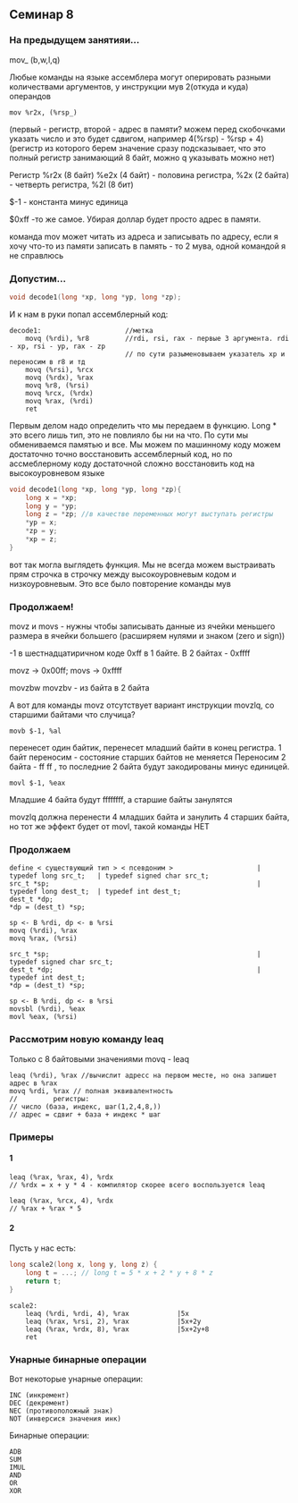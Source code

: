 ## Семинар 8

### На предыдущем занятияи... 
mov_ (b,w,l,q)

Любые команды на языке ассемблера могут оперировать разными количествами аргументов, у инструкции мув 2(откуда и куда) операндов
```shell
mov %r2x, (%rsp_) 
```
(первый - регистр, второй - адрес в памяти? можем перед скобочками указать число и это будет сдвигом, например 4(%rsp) - %rsp + 4)
(регистр из которого берем значение сразу подсказывает, что это полный регистр занимающий 8 байт, можно q указывать можно нет)

Регистр %r2x (8 байт) %e2x (4 байт) - половина регистра, %2x (2 байта) - четверть регистра, %2l (8 бит)

$-1 - константа минус единица 

$0xff -то же самое. Убирая доллар будет просто адрес в памяти.

команда mov может читать из адреса и записывать по адресу, если я хочу что-то из памяти записать в память - то 2 мува, одной командой я не справлюсь

### Допустим... 
```c
void decode1(long *xp, long *yp, long *zp);
```
И к нам в руки попал ассемблерный код:
```shell
decode1:                     //метка 
    movq (%rdi), %r8         //rdi, rsi, rax - первые 3 аргумента. rdi - xp, rsi - yp, rax - zp
                             // по сути разыменовываем указатель xp и переносим в r8 и тд
    movq (%rsi), %rcx
    movq (%rdx), %rax
    movq %r8, (%rsi)
    movq %rcx, (%rdx)
    movq %rax, (%rdi)
    ret
``` 
Первым делом надо определить что мы передаем в функцию. Long * это всего лишь тип, это не повлияло бы ни на что. По сути мы обмениваемся памятью и все. Мы можем по машинному коду можем достаточно точно восстановить ассемблерный код, но по ассмеблерному коду достаточной сложно восстановить код на высокоуровневом языке
```c
void decode1(long *xp, long *yp, long *zp){
    long x = *xp;
    long y = *yp;
    long z = *zp; //в качестве переменных могут выступать регистры
    *yp = x;
    *zp = y;
    *xp = z;
}
```
вот так могла выглядеть функция. Мы не всегда можем выстраивать прям строчка в строчку между высокоуровневым кодом и низкоуровневым. Это все было повторение команды мув

### Продолжаем!
movz и movs - нужны чтобы записывать данные из ячейки меньшего размера в ячейки большего (расширяем нулями и знаком (zero и sign))

-1 в шестнадцатиричном коде 0xff в 1 байте. В 2 байтах - 0xffff

movz -> 0x00ff; movs -> 0xffff  

movzbw movzbv - из байта в 2 байта

А вот для команды movz отсутствует вариант инструкции movzlq, со старшими байтами что случица?

```shell
movb $-1, %al
```
перенесет один байтик, перенесет младший байти в конец регистра. 1 байт переносим - состояние старших байтов не меняется 
Переносим 2 байта - ff ff , то последние 2 байта будут закодированы минус единицей.
```shell
movl $-1, %eax
```
Младшие 4 байта будут ffffffff, а старшие байты занулятся

movzlq должна перенести 4 младших байта и занулить 4 старших байта, но тот же эффект будет от movl, такой команды НЕТ

### Продолжаем

```shell
define < существующий тип > < псевдоним >                     | typedef long src_t;   | typedef signed char src_t;
src_t *sp;                                                    | typedef long dest_t;  | typedef int dest_t;
dest_t *dp;
*dp = (dest_t) *sp;

sp <- B %rdi, dp <- в %rsi
movq (%rdi), %rax
movq %rax, (%rsi)

```

```shell
src_t *sp;                                                    | typedef signed char src_t;
dest_t *dp;                                                   | typedef int dest_t;
*dp = (dest_t) *sp;

sp <- B %rdi, dp <- в %rsi
movsbl (%rdi), %eax
movl %eax, (%rsi)
```

### Рассмотрим новую команду leaq
Только с 8 байтовыми значениями 
movq - leaq

```shell
leaq (%rdi), %rax //вычислит адресс на первом месте, но она запишет адрес в %rax
movq %rdi, %rax // полная эквивалентность
//         регистры:
// число (база, индекс, шаг(1,2,4,8,))
// адрес = сдвиг + база + индекс * шаг
```

### Примеры
#### 1

```shell
leaq (%rax, %rax, 4), %rdx 
// %rdx = x + y * 4 - компилятор скорее всего воспользуется leaq
``` 

```shell
leaq (%rax, %rcx, 4), %rdx 
// %rax + %rax * 5
```

#### 2
Пусть у нас есть:

```c
long scale2(long x, long y, long z) { 
    long t = ...; // long t = 5 * x + 2 * y + 8 * z
    return t;
}
```
```shell
scale2:
    leaq (%rdi, %rdi, 4), %rax            |5x
    leaq (%rax, %rsi, 2), %rax            |5x+2y
    leaq (%rax, %rdx, 8), %rax            |5x+2y+8
    ret
```

### Унарные бинарные операции
Вот некоторые унарные операции:
```shell
INC (инкремент)
DEC (декремент)
NEC (противоположный знак)
NOT (инверсися значения инк)
```
Бинарные операции:
```shell
ADВ 
SUM 
IMUL
AND
OR
XOR
```
